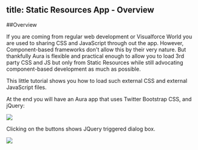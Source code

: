 title: Static Resources App - Overview
---
##Overview

If you are coming from regular web development or Visualforce World you are used to sharing CSS and JavaScript through out the app. However, Component-based frameworks don't allow this by their very nature. 
But thankfully Aura is flexible and practical enough to allow you to load 3rd party CSS and JS but only from Static Resources while still advocating component-based development as much as possible.

This little tutorial shows you how to load such external CSS and external JavaScript files.

At the end you will have an Aura app that uses Twitter Bootstrap CSS, and jQuery:

<img src="/auratutorials/images/aura-bootstrap-app-final.png"/>
<br>

Clicking on the buttons shows JQuery triggered dialog box.

<img src="/auratutorials/images/aura-bootstrap-app-final-dlg.png"/>